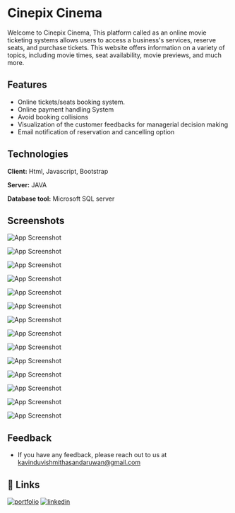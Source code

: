 
# Cinepix Cinema

Welcome to Cinepix Cinema, This platform called as an online movie ticketing systems allows users to access a business's services, reserve
seats, and purchase tickets. This website offers information on a variety of topics, including movie times,
seat availability, movie previews, and much more.


## Features

- Online tickets/seats booking system.
- Online payment handling System
- Avoid booking collisions
- Visualization of the customer feedbacks for managerial decision making
- Email notification of reservation and cancelling option


## Technologies

**Client:** Html, Javascript, Bootstrap

**Server:** JAVA

**Database tool:** Microsoft SQL server 


## Screenshots

![App Screenshot](https://github.com/kavindu-sandaruwan/CinePix_Cinema/blob/main/CinePix_Cinema_Kvs/CinePix_Cinema/src/Screenshot%202024-09-03%20020459.png?raw=true)

![App Screenshot](https://github.com/kavindu-sandaruwan/CinePix_Cinema/blob/main/CinePix_Cinema_Kvs/CinePix_Cinema/src/Screenshot%202024-09-03%20020537.png?raw=true)

![App Screenshot](https://github.com/kavindu-sandaruwan/CinePix_Cinema/blob/main/CinePix_Cinema_Kvs/CinePix_Cinema/src/Screenshot%202024-09-03%20020548.png?raw=true)

![App Screenshot](https://github.com/kavindu-sandaruwan/CinePix_Cinema/blob/main/CinePix_Cinema_Kvs/CinePix_Cinema/src/Screenshot%202024-09-03%20020556.png?raw=true)

![App Screenshot](https://github.com/kavindu-sandaruwan/CinePix_Cinema/blob/main/CinePix_Cinema_Kvs/CinePix_Cinema/src/Screenshot%202024-09-03%20020604.png?raw=true)

![App Screenshot](https://github.com/kavindu-sandaruwan/CinePix_Cinema/blob/main/CinePix_Cinema_Kvs/CinePix_Cinema/src/Screenshot%202024-09-03%20020612.png?raw=true)

![App Screenshot](https://github.com/kavindu-sandaruwan/CinePix_Cinema/blob/main/CinePix_Cinema_Kvs/CinePix_Cinema/src/Screenshot%202024-09-03%20020636.png?raw=true)

![App Screenshot](https://github.com/kavindu-sandaruwan/CinePix_Cinema/blob/main/CinePix_Cinema_Kvs/CinePix_Cinema/src/Screenshot%202024-09-03%20020644.png?raw=true)

![App Screenshot](https://github.com/kavindu-sandaruwan/CinePix_Cinema/blob/main/CinePix_Cinema_Kvs/CinePix_Cinema/src/Screenshot%202024-09-03%20020652.png?raw=true)

![App Screenshot](https://github.com/kavindu-sandaruwan/CinePix_Cinema/blob/main/CinePix_Cinema_Kvs/CinePix_Cinema/src/Screenshot%202024-09-03%20020702.png?raw=true)

![App Screenshot](https://github.com/kavindu-sandaruwan/CinePix_Cinema/blob/main/CinePix_Cinema_Kvs/CinePix_Cinema/src/Screenshot%202024-09-03%20020742.png?raw=true)

![App Screenshot](https://github.com/kavindu-sandaruwan/CinePix_Cinema/blob/main/CinePix_Cinema_Kvs/CinePix_Cinema/src/Screenshot%202024-09-03%20020717.png?raw=true)

![App Screenshot](https://github.com/kavindu-sandaruwan/CinePix_Cinema/blob/main/CinePix_Cinema_Kvs/CinePix_Cinema/src/Screenshot%202024-09-03%20020734.png?raw=true)

![App Screenshot](https://github.com/kavindu-sandaruwan/CinePix_Cinema/blob/main/CinePix_Cinema_Kvs/CinePix_Cinema/src/Screenshot%202024-09-03%20020809.png?raw=true)
## Feedback

- If you have any feedback, please reach out to us at kavinduvishmithasandaruwan@gmail.com


## 🔗 Links
[![portfolio](https://img.shields.io/badge/my_portfolio-000?style=for-the-badge&logo=ko-fi&logoColor=white)](https://kavindusandaruwan.me/)
[![linkedin](https://img.shields.io/badge/linkedin-0A66C2?style=for-the-badge&logo=linkedin&logoColor=white)](https://linkedin.com/in/kavindu-sandaruwan)

